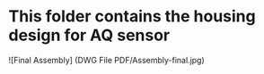 # This folder contains the housing design for AQ sensor

![Final Assembly] (DWG File PDF/Assembly-final.jpg)
